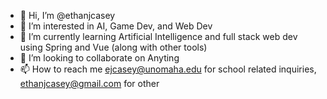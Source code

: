 - 👋 Hi, I’m @ethanjcasey
- 👀 I’m interested in AI, Game Dev, and Web Dev
- 🌱 I’m currently learning Artificial Intelligence and full stack web dev using Spring and Vue (along with other tools)
- 💞️ I’m looking to collaborate on Anyting
- 📫 How to reach me ejcasey@unomaha.edu for school related inquiries, ethanjcasey@gmail.com for other 

<!---
ethanjcasey/ethanjcasey is a ✨ special ✨ repository because its `README.md` (this file) appears on your GitHub profile.
You can click the Preview link to take a look at your changes.
--->
